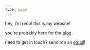 ```yaml
---
type: page
---
```


hey, i'm reno! this is my website!

you're probably here for the [blog](/posts).

need to get in touch? send me an [email](mailto:me@renodubois)!
